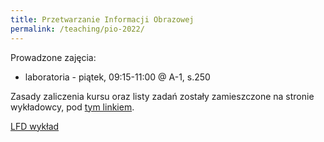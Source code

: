```yaml
---
title: Przetwarzanie Informacji Obrazowej
permalink: /teaching/pio-2022/
---
```


Prowadzone zajęcia:
* laboratoria - piątek, 09:15-11:00 @ A-1, s.250

Zasady zaliczenia kursu oraz listy zadań zostały zamieszczone na stronie wykładowcy, pod [tym linkiem](https://syga.kft.pwr.edu.pl/courses/pio/lab.html). 



[LFD wykład](https://drive.google.com/file/d/1MdgrM-s5iacgB6deSn9SItmNX274mOdf/view?usp=sharing)